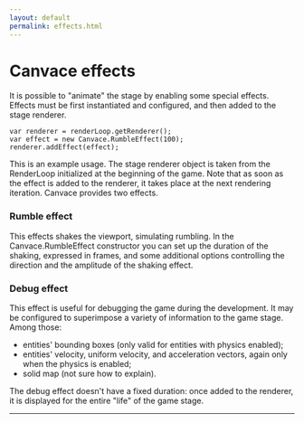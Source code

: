 ```yaml
---
layout: default
permalink: effects.html
---
```


# Canvace effects
It is possible to "animate" the stage by enabling some special effects. Effects must be first instantiated and configured, and then
added to the stage renderer.

    var renderer = renderLoop.getRenderer();
    var effect = new Canvace.RumbleEffect(100);
    renderer.addEffect(effect);
    
This is an example usage. The stage renderer object is taken from the RenderLoop initialized at the beginning of the game. Note that as soon as the effect is
added to the renderer, it takes place at the next rendering iteration. Canvace provides two effects.

### Rumble effect
This effects shakes the viewport, simulating rumbling. In the Canvace.RumbleEffect constructor you can set up the duration of the shaking, expressed in frames, and some
additional options controlling the direction and the amplitude of the shaking effect.

### Debug effect
This effect is useful for debugging the game during the development. It may be configured to superimpose a variety of information to the game stage. Among those:
- entities' bounding boxes (only valid for entities with physics enabled);
- entities' velocity, uniform velocity, and acceleration vectors, again only when the physics is enabled;
- solid map (not sure how to explain).

The debug effect doesn't have a fixed duration: once added to the renderer, it is displayed for the entire "life" of the game stage.

----------------------------